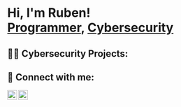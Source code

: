 <h1>Hi, I'm Ruben! <br/><a href="https://github.com/joshmadakor1">Programmer</a>, <a href="https://www.linkedin.com/in/rubenmonzon
">Cybersecurity</a>

<h2>👨‍💻 Cybersecurity Projects:</h2>





<h2> 🤳 Connect with me:</h2>

[<img align="left" alt="Ruben_RLM | Twitter" width="22px" src="https://cdn.jsdelivr.net/npm/simple-icons@v3/icons/twitter.svg" />][twitter]
[<img align="left" alt="JoshMadakor | LinkedIn" width="22px" src="https://cdn.jsdelivr.net/npm/simple-icons@v3/icons/linkedin.svg" />][linkedin]


[twitter]: https://twitter.com/Ruben_RLM
[linkedin]: https://linkedin.com/in/rubenmonzon

<!--
**rubeluciano/rubeluciano** is a ✨ _special_ ✨ repository because its `README.md` (this file) appears on your GitHub profile.

Here are some ideas to get you started:

- 🔭 I’m currently working on ...
- 🌱 I’m currently learning ...
- 👯 I’m looking to collaborate on ...
- 🤔 I’m looking for help with ...
- 💬 Ask me about ...
- 📫 How to reach me: ...
- 😄 Pronouns: ...
- ⚡ Fun fact: ...
-->
